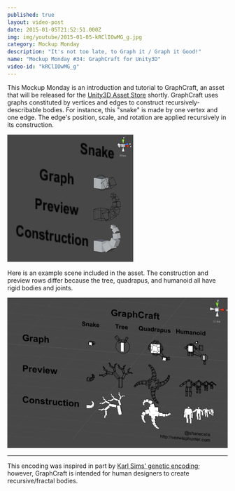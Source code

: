 ```yaml
---
published: true
layout: video-post
date: 2015-01-05T21:52:51.000Z
img: img/youtube/2015-01-05-kRClIOwMG_g.jpg
category: Mockup Monday
description: "It's not too late, to Graph it / Graph it Good!"
name: "Mockup Monday #34: GraphCraft for Unity3D"
video-id: "kRClIOwMG_g"
---
```


This Mockup Monday is an introduction and tutorial to GraphCraft, an
asset that will be released for the
[Unity3D Asset Store](https://www.assetstore.unity3d.com) shortly.
GraphCraft uses graphs constituted by vertices and edges to construct
recursively-describable bodies.  For instance, this "snake" is made by
one vertex and one edge.  The edge's position, scale, and rotation are
applied recursively in its construction.

![snake-image](/img/snake-image.png)

Here is an example scene included in the asset.  The construction and
preview rows differ because the tree, quadrapus, and humanoid all have
rigid bodies and joints.

![graphcraft-angle](/img/graphcraft-angle.png)

* * *

This encoding was inspired in part by
[Karl Sims' genetic encoding](http://www.karlsims.com/papers/siggraph94.pdf);
however, GraphCraft is intended for human designers to create
recursive/fractal bodies.
